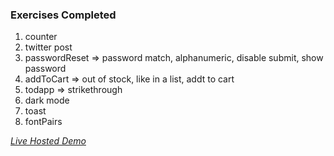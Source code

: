 ### Exercises Completed

1. counter
2. twitter post
3. passwordReset => password match, alphanumeric, disable submit, show password
4. addToCart => out of stock, like in a list, addt to cart
5. todapp => strikethrough
6. dark mode
7. toast
8. fontPairs

_[Live Hosted Demo](https://react-basic-exercises.netlify.app/)_
